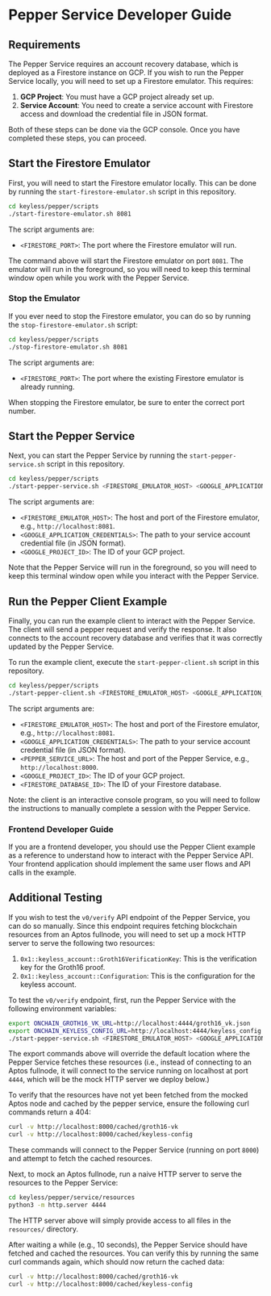 # Pepper Service Developer Guide

## Requirements

The Pepper Service requires an account recovery database, which is deployed as a Firestore instance on GCP.
If you wish to run the Pepper Service locally, you will need to set up a Firestore emulator. This requires:
1. **GCP Project**: You must have a GCP project already set up.
2. **Service Account**: You need to create a service account with Firestore access and download the credential file 
   in JSON format.

Both of these steps can be done via the GCP console. Once you have completed these steps, you can proceed.

## Start the Firestore Emulator

First, you will need to start the Firestore emulator locally. This can be done by running the
`start-firestore-emulator.sh` script in this repository.

```bash
cd keyless/pepper/scripts
./start-firestore-emulator.sh 8081
````

The script arguments are:
- `<FIRESTORE_PORT>`: The port where the Firestore emulator will run.

The command above will start the Firestore emulator on port `8081`. The emulator will run in the foreground, so you
will need to keep this terminal window open while you work with the Pepper Service.

### Stop the Emulator

If you ever need to stop the Firestore emulator, you can do so by running the `stop-firestore-emulator.sh` script:
```bash
cd keyless/pepper/scripts
./stop-firestore-emulator.sh 8081
```

The script arguments are:
- `<FIRESTORE_PORT>`: The port where the existing Firestore emulator is already running.

When stopping the Firestore emulator, be sure to enter the correct port number.

## Start the Pepper Service

Next, you can start the Pepper Service by running the `start-pepper-service.sh` script in this repository.

```bash
cd keyless/pepper/scripts
./start-pepper-service.sh <FIRESTORE_EMULATOR_HOST> <GOOGLE_APPLICATION_CREDENTIALS> <GOOGLE_PROJECT_ID>
```

The script arguments are:
- `<FIRESTORE_EMULATOR_HOST>`: The host and port of the Firestore emulator, e.g., `http://localhost:8081`.
- `<GOOGLE_APPLICATION_CREDENTIALS>`: The path to your service account credential file (in JSON format).
- `<GOOGLE_PROJECT_ID>`: The ID of your GCP project.

Note that the Pepper Service will run in the foreground, so you will need to keep this terminal
window open while you interact with the Pepper Service.

## Run the Pepper Client Example

Finally, you can run the example client to interact with the Pepper Service. The client will send a
pepper request and verify the response. It also connects to the account recovery database and
verifies that it was correctly updated by the Pepper Service.

To run the example client, execute the `start-pepper-client.sh` script in this repository.

```bash
cd keyless/pepper/scripts
./start-pepper-client.sh <FIRESTORE_EMULATOR_HOST> <GOOGLE_APPLICATION_CREDENTIALS> <PEPPER_SERVICE_URL> <GOOGLE_PROJECT_ID> <FIRESTORE_DATABASE_ID>"
```

The script arguments are:
- `<FIRESTORE_EMULATOR_HOST>`: The host and port of the Firestore emulator, e.g., `http://localhost:8081`.
- `<GOOGLE_APPLICATION_CREDENTIALS>`: The path to your service account credential file (in JSON format).
- `<PEPPER_SERVICE_URL>`: The host and port of the Pepper Service, e.g., `http://localhost:8000`.
- `<GOOGLE_PROJECT_ID>`: The ID of your GCP project.
- `<FIRESTORE_DATABASE_ID>`: The ID of your Firestore database.

Note: the client is an interactive console program, so you will need to follow the instructions
to manually complete a session with the Pepper Service.

### Frontend Developer Guide

If you are a frontend developer, you should use the Pepper Client example as a reference to
understand how to interact with the Pepper Service API. Your frontend application should
implement the same user flows and API calls in the example.

## Additional Testing

If you wish to test the `v0/verify` API endpoint of the Pepper Service, you can do so manually.
Since this endpoint requires fetching blockchain resources from an Aptos fullnode, you will
need to set up a mock HTTP server to serve the following two resources:
1. `0x1::keyless_account::Groth16VerificationKey`: This is the verification key for the Groth16 proof.
2. `0x1::keyless_account::Configuration`: This is the configuration for the keyless account.

To test the `v0/verify` endpoint, first, run the Pepper Service with the following environment variables:

```bash
export ONCHAIN_GROTH16_VK_URL=http://localhost:4444/groth16_vk.json
export ONCHAIN_KEYLESS_CONFIG_URL=http://localhost:4444/keyless_config.json
./start-pepper-service.sh <FIRESTORE_EMULATOR_HOST> <GOOGLE_APPLICATION_CREDENTIALS> <PROJECT_ID>
```

The export commands above will override the default location where the Pepper Service fetches these resources
(i.e., instead of connecting to an Aptos fullnode, it will connect to the service running on localhost at
port `4444`, which will be the mock HTTP server we deploy below.)

To verify that the resources have not yet been fetched from the mocked Aptos node and cached by the pepper service,
ensure the following curl commands return a 404:

```bash
curl -v http://localhost:8000/cached/groth16-vk
curl -v http://localhost:8000/cached/keyless-config
```

These commands will connect to the Pepper Service (running on port `8000`) and attempt to fetch the cached resources.

Next, to mock an Aptos fullnode, run a naive HTTP server to serve the resources to the Pepper Service:
```bash
cd keyless/pepper/service/resources
python3 -m http.server 4444
```

The HTTP server above will simply provide access to all files in the `resources/` directory.

After waiting a while (e.g., 10 seconds), the Pepper Service should have fetched and cached the resources.
You can verify this by running the same curl commands again, which should now return the cached data:

```bash
curl -v http://localhost:8000/cached/groth16-vk
curl -v http://localhost:8000/cached/keyless-config
```
